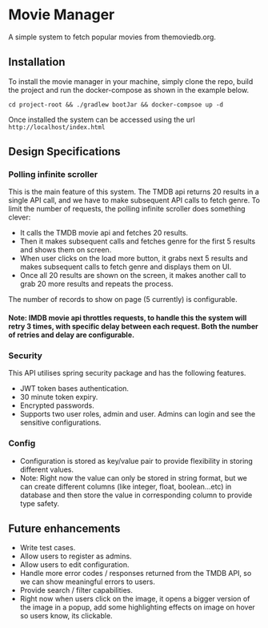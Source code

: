 # Movie Manager


A simple system to fetch popular movies from themoviedb.org.

## Installation

To install the movie manager in your machine, simply clone the repo, build the project and run the docker-compose as shown in the example below.

`cd project-root && ./gradlew bootJar && docker-compsoe up -d`

Once installed the system can be accessed using the url `http://localhost/index.html`

## Design Specifications 

### Polling infinite scroller

This is the main feature of this system. The TMDB api returns 20 results in a single API call, and we have to make subsequent API calls to fetch genre. To limit the
number of requests, the polling infinite scroller does something clever:

* It calls the TMDB movie api and fetches 20 results. 
* Then it makes subsequent calls and fetches genre for the first 5 results and shows them on screen.
* When user clicks on the load more button, it grabs next 5 results and makes subsequent calls to fetch genre and displays them on UI. 
* Once all 20 results are shown on the screen, it makes another call to grab 20 more results and repeats the process.

The number of records to show on page (5 currently) is configurable.

#### Note: IMDB movie api throttles requests, to handle this the system will retry 3 times, with specific delay between each request. Both the number of retries and delay are configurable.

### Security

This API utilises spring security package and has the following features. 

* JWT token bases authentication.
* 30 minute token expiry.
* Encrypted passwords.
* Supports two user roles, admin and user. Admins can login and see the sensitive configurations. 

### Config

* Configuration is stored as key/value pair to provide flexibility in storing different values. 
* Note: Right now the value can only be stored in string format, but we can create different columns (like integer, float, boolean...etc) in database and then store the value in 
  corresponding column to provide type safety. 

## Future enhancements 

* Write test cases.
* Allow users to register as admins.
* Allow users to edit configuration. 
* Handle more error codes / responses returned from the TMDB API, so we can show meaningful errors to users. 
* Provide search / filter capabilities.
* Right now when users click on the image, it opens a bigger version of the image in a popup, add some highlighting effects on image on hover so users know, its clickable.




